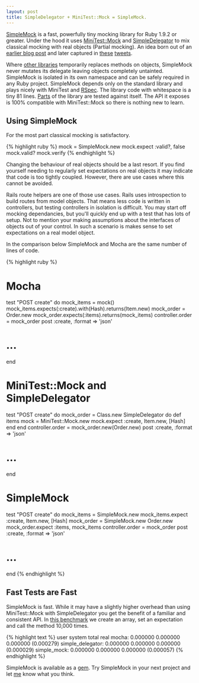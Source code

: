 ```yaml
---
layout: post
title: SimpleDelegator + MiniTest::Mock = SimpleMock.
---
```


[SimpleMock](http://github.com/tatey/simple_mock) is a fast, powerfully tiny mocking library for Ruby 1.9.2 or greater. Under the hood it uses [MiniTest::Mock](http://www.ruby-doc.org/stdlib-1.9.3/libdoc/minitest/mock/rdoc/MiniTest/Mock.html) and [SimpleDelegator](http://www.ruby-doc.org/stdlib-1.9.3/libdoc/delegate/rdoc/SimpleDelegator.html) to mix classical mocking with real objects (Partial mocking). An idea born out of an [earlier blog post](http://tatey.com/2012/02/07/mocking-with-minitest-mock-and-simple-delegator/) and later captured in [these](https://twitter.com/#!/tatejohnson/status/167215752036888577) [tweets](https://twitter.com/#!/tatejohnson/status/167591787937017856).

Where [other libraries](http://mocha.rubyforge.org/) temporarily replaces methods on objects, SimpleMock never mutates its delegate leaving objects completely untainted. SimpleMock is isolated in its own namespace and can be safely required in any Ruby project. SimpleMock depends only on the standard library and plays nicely with MiniTest and [RSpec](http://rspec.info/). The library code with whitespace is a tiny 81 lines. [Parts](https://github.com/tatey/simple_mock/blob/v0.0.1/test/unit/mock_delegator_test.rb#L56) of the library are tested against itself. The API it exposes is 100% compatible with MiniTest::Mock so there is nothing new to learn.

## Using SimpleMock

For the most part classical mocking is satisfactory.

{% highlight ruby %}
mock = SimpleMock.new
mock.expect :valid?, false
mock.valid?
mock.verify
{% endhighlight %}

Changing the behaviour of real objects should be a last resort. If you find yourself needing to regularly set expectations on real objects it may indicate that code is too tightly coupled. However, there are use cases where this cannot be avoided.

Rails route helpers are one of those use cases. Rails uses introspection to build routes from model objects. That means less code is written in controllers, but testing controllers in isolation is difficult. You may start off mocking dependancies, but you'll quickly end up with a test that has lots of setup. Not to mention your making assumptions about the interfaces of objects out of your control. In such a scenario is makes sense to set expectations on a real model object.

In the comparison below SimpleMock and Mocha are the same number of lines of code.

{% highlight ruby %}
# Mocha
test "POST create" do
  mock_items = mock()
  mock_items.expects(:create).with(Hash).returns(Item.new)
  mock_order = Order.new
  mock_order.expects(:items).returns(mock_items)
  controller.order = mock_order
  post :create, :format => 'json'
  # ...
end

# MiniTest::Mock and SimpleDelegator
test "POST create" do
  mock_order = Class.new SimpleDelegator do
    def items
      mock = MiniTest::Mock.new
      mock.expect :create, Item.new, [Hash]
    end
  end
  controller.order = mock_order.new(Order.new)
  post :create, :format => 'json'
  # ...
end

# SimpleMock
test "POST create" do
  mock_items = SimpleMock.new
  mock_items.expect :create, Item.new, [Hash]
  mock_order = SimpleMock.new Order.new
  mock_order.expect :items, mock_items
  controller.order = mock_order
  post :create, :format => 'json'
  # ...
end
{% endhighlight %}

## Fast Tests are Fast

SimpleMock is fast. While it may have a slightly higher overhead than using MiniTest::Mock with SimpleDelegator you get the benefit of a familiar and consistent API. In [this benchmark](https://gist.github.com/1871840) we create an array, set an expectation and call the method 10,000 times.

{% highlight text %}
                  user       system     total      real
mocha:            0.000000   0.000000   0.000000   (0.000279)
simple_delegator: 0.000000   0.000000   0.000000   (0.000029)
simple_mock:      0.000000   0.000000   0.000000   (0.000057)
{% endhighlight %}

SimpleMock is available as a [gem](http://rubygems.org/gems/simple_mock). Try SimpleMock in your next project and let [me](mailto:tate@tatey.com) know what you think.
